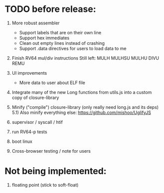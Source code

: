 TODO before release:
================

1) More robust assembler
    - Support labels that are on their own line
    - Support hex immediates
    - Clean out empty lines instead of crashing
    - Support .data directives for users to load data to me

2) Finish RV64 mul/div instructions
    Still left:
        MULH
        MULHSU
        MULHU
        DIVU
        REMU

3) UI improvements
    - More data to user about ELF file

4) Integrate many of the new Long functions from utils.js into a custom copy
of closure-library

5) Minify ("compile") closure-library (only really need long.js and its deps)
5.1) Also minify everything else: https://github.com/mishoo/UglifyJS

6) supervisor / syscall / htif

7) run RV64-p tests

8) boot linux

9) Cross-browser testing / note for users


Not being implemented:
================

1) floating point (stick to soft-float)
